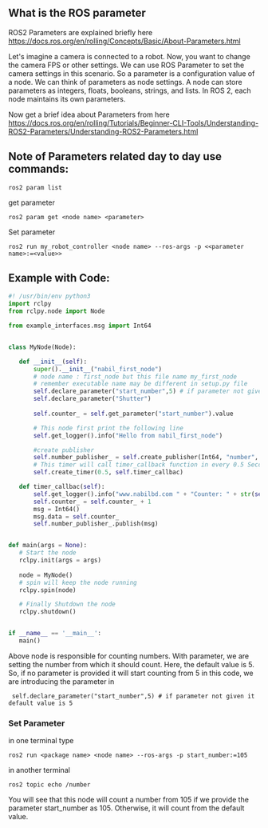 ## What is the ROS parameter
ROS2 Parameters are explained briefly here https://docs.ros.org/en/rolling/Concepts/Basic/About-Parameters.html

Let's imagine a camera is connected to a robot. Now, you want to change the camera FPS or other settings. We can use ROS Parameter to set the camera settings in this scenario. So a parameter is a configuration value of a node. We can think of parameters as node settings. 
A node can store parameters as integers, floats, booleans, strings, and lists. In ROS 2, each node maintains its own parameters.

Now get a brief idea about Parameters from here https://docs.ros.org/en/rolling/Tutorials/Beginner-CLI-Tools/Understanding-ROS2-Parameters/Understanding-ROS2-Parameters.html

## Note of Parameters related day to day use commands:
```
ros2 param list
```
get parameter
```
ros2 param get <node name> <parameter>
```
Set parameter
```
ros2 run my_robot_controller <node name> --ros-args -p <<parameter name>:=<value>> 
```
## Example with Code:
```python
#! /usr/bin/env python3
import rclpy
from rclpy.node import Node

from example_interfaces.msg import Int64


class MyNode(Node):

   def __init__(self):
       super().__init__("nabil_first_node")
       # node name : first_node but this file name my_first_node
       # remember executable name may be different in setup.py file
       self.declare_parameter("start_number",5) # if parameter not given it default value is 5
       self.declare_parameter("Shutter")
       
       self.counter_ = self.get_parameter("start_number").value

       # This node first print the following line
       self.get_logger().info("Hello from nabil_first_node")

       #create publisher
       self.number_publisher_ = self.create_publisher(Int64, "number", 10)
       # This timer will call timer_callback function in every 0.5 Second
       self.create_timer(0.5, self.timer_callbac)

   def timer_callbac(self):
       self.get_logger().info("www.nabilbd.com " + "Counter: " + str(self.counter_))
       self.counter_ = self.counter_ + 1
       msg = Int64()
       msg.data = self.counter_
       self.number_publisher_.publish(msg)


def main(args = None):
   # Start the node
   rclpy.init(args = args)
   
   node = MyNode()
   # spin will keep the node running
   rclpy.spin(node) 

   # Finally Shutdown the node
   rclpy.shutdown()


if __name__ == '__main__':
   main()
```
Above node is responsible for counting numbers. With parameter, we are setting the number from which it should count. Here, the default value is 5. So, if no parameter is provided it will start counting from 5
in this code, we are introducing the parameter in
```
 self.declare_parameter("start_number",5) # if parameter not given it default value is 5
```

### Set Parameter
in one terminal type
```
ros2 run <package name> <node name> --ros-args -p start_number:=105
```
in another terminal
```
ros2 topic echo /number
```
You will see that this node will count a number from 105 if we provide the parameter start_number as 105. Otherwise, it will count from the default value.
